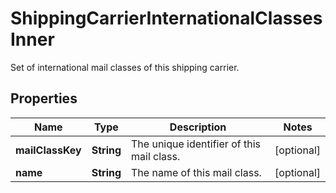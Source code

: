 

# ShippingCarrierInternationalClassesInner

Set of international mail classes of this shipping carrier.

## Properties

| Name | Type | Description | Notes |
|------------ | ------------- | ------------- | -------------|
|**mailClassKey** | **String** | The unique identifier of this mail class. |  [optional] |
|**name** | **String** | The name of this mail class. |  [optional] |



